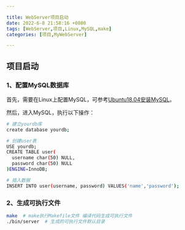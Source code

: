 ```yaml
---

title: WebServer项目启动
date: 2022-6-8 21:58:16 +0800
tags: [WebServer,项目,Linux,MySQL,make]
categories: [项目,MyWebServer]

---
```


## 项目启动

### 1、配置MySQL数据库

首先，需要在Linux上配置MySQL，可参考[Ubuntu18.04安装MySQL](https://segmentfault.com/a/1190000023081074)。

然后，进入MySQL，执行以下操作：

```bash
# 建立yourdb库
create database yourdb;

# 创建user表
USE yourdb;
CREATE TABLE user(
  username char(50) NULL,
  password char(50) NULL
)ENGINE=InnoDB;

# 插入数据
INSERT INTO user(username, password) VALUES('name','password');
```

### 2、生成可执行文件

```bash
make  # make执行Makefile文件 编译代码生成可执行文件
./bin/server  # 生成的可执行文件默认目录
```